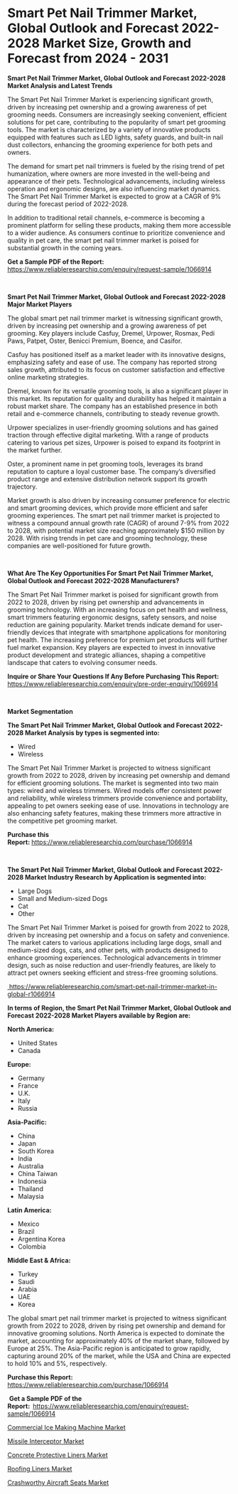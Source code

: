 <p><h1>Smart Pet Nail Trimmer Market, Global Outlook and Forecast 2022-2028 Market Size, Growth and Forecast from 2024 - 2031</h1></p><p><strong>Smart Pet Nail Trimmer Market, Global Outlook and Forecast 2022-2028 Market Analysis and Latest Trends</strong></p>
<p><p>The Smart Pet Nail Trimmer Market is experiencing significant growth, driven by increasing pet ownership and a growing awareness of pet grooming needs. Consumers are increasingly seeking convenient, efficient solutions for pet care, contributing to the popularity of smart pet grooming tools. The market is characterized by a variety of innovative products equipped with features such as LED lights, safety guards, and built-in nail dust collectors, enhancing the grooming experience for both pets and owners.</p><p>The demand for smart pet nail trimmers is fueled by the rising trend of pet humanization, where owners are more invested in the well-being and appearance of their pets. Technological advancements, including wireless operation and ergonomic designs, are also influencing market dynamics. The Smart Pet Nail Trimmer Market is expected to grow at a CAGR of 9% during the forecast period of 2022-2028. </p><p>In addition to traditional retail channels, e-commerce is becoming a prominent platform for selling these products, making them more accessible to a wider audience. As consumers continue to prioritize convenience and quality in pet care, the smart pet nail trimmer market is poised for substantial growth in the coming years.</p></p>
<p><strong>Get a Sample PDF of the Report:&nbsp;</strong> <a href="https://www.reliableresearchiq.com/enquiry/request-sample/1066914?utm_campaign=104&utm_medium=2&utm_source=Github&utm_content=ia&utm_term=04122024&utm_id=smart-pet-nail-trimmer-market-global-outlook-and-forecast-2022-2028">https://www.reliableresearchiq.com/enquiry/request-sample/1066914</a></p>
<p>&nbsp;</p>
<p><strong>Smart Pet Nail Trimmer Market, Global Outlook and Forecast 2022-2028 Major Market Players</strong></p>
<p><p>The global smart pet nail trimmer market is witnessing significant growth, driven by increasing pet ownership and a growing awareness of pet grooming. Key players include Casfuy, Dremel, Urpower, Rosmax, Pedi Paws, Patpet, Oster, Benicci Premium, Boence, and Casifor. </p><p>Casfuy has positioned itself as a market leader with its innovative designs, emphasizing safety and ease of use. The company has reported strong sales growth, attributed to its focus on customer satisfaction and effective online marketing strategies. </p><p>Dremel, known for its versatile grooming tools, is also a significant player in this market. Its reputation for quality and durability has helped it maintain a robust market share. The company has an established presence in both retail and e-commerce channels, contributing to steady revenue growth.</p><p>Urpower specializes in user-friendly grooming solutions and has gained traction through effective digital marketing. With a range of products catering to various pet sizes, Urpower is poised to expand its footprint in the market further.</p><p>Oster, a prominent name in pet grooming tools, leverages its brand reputation to capture a loyal customer base. The company’s diversified product range and extensive distribution network support its growth trajectory.</p><p>Market growth is also driven by increasing consumer preference for electric and smart grooming devices, which provide more efficient and safer grooming experiences. The smart pet nail trimmer market is projected to witness a compound annual growth rate (CAGR) of around 7-9% from 2022 to 2028, with potential market size reaching approximately $150 million by 2028. With rising trends in pet care and grooming technology, these companies are well-positioned for future growth.</p></p>
<p>&nbsp;</p>
<p><strong>What Are The Key Opportunities For Smart Pet Nail Trimmer Market, Global Outlook and Forecast 2022-2028 Manufacturers?</strong></p>
<p><p>The Smart Pet Nail Trimmer market is poised for significant growth from 2022 to 2028, driven by rising pet ownership and advancements in grooming technology. With an increasing focus on pet health and wellness, smart trimmers featuring ergonomic designs, safety sensors, and noise reduction are gaining popularity. Market trends indicate demand for user-friendly devices that integrate with smartphone applications for monitoring pet health. The increasing preference for premium pet products will further fuel market expansion. Key players are expected to invest in innovative product development and strategic alliances, shaping a competitive landscape that caters to evolving consumer needs.</p></p>
<p><strong>Inquire or Share Your Questions If Any Before Purchasing This Report:</strong> <a href="https://www.reliableresearchiq.com/enquiry/pre-order-enquiry/1066914?utm_campaign=104&utm_medium=2&utm_source=Github&utm_content=ia&utm_term=04122024&utm_id=smart-pet-nail-trimmer-market-global-outlook-and-forecast-2022-2028">https://www.reliableresearchiq.com/enquiry/pre-order-enquiry/1066914</a></p>
<p>&nbsp;</p>
<p><strong>Market Segmentation</strong></p>
<p><strong>The Smart Pet Nail Trimmer Market, Global Outlook and Forecast 2022-2028 Market Analysis by types is segmented into:</strong></p>
<p><ul><li>Wired</li><li>Wireless</li></ul></p>
<p><p>The Smart Pet Nail Trimmer Market is projected to witness significant growth from 2022 to 2028, driven by increasing pet ownership and demand for efficient grooming solutions. The market is segmented into two main types: wired and wireless trimmers. Wired models offer consistent power and reliability, while wireless trimmers provide convenience and portability, appealing to pet owners seeking ease of use. Innovations in technology are also enhancing safety features, making these trimmers more attractive in the competitive pet grooming market.</p></p>
<p><strong>Purchase this Report:&nbsp;</strong><a href="https://www.reliableresearchiq.com/purchase/1066914?utm_campaign=104&utm_medium=2&utm_source=Github&utm_content=ia&utm_term=04122024&utm_id=smart-pet-nail-trimmer-market-global-outlook-and-forecast-2022-2028">https://www.reliableresearchiq.com/purchase/1066914</a></p>
<p>&nbsp;</p>
<p><strong>The Smart Pet Nail Trimmer Market, Global Outlook and Forecast 2022-2028 Market Industry Research by Application is segmented into:</strong></p>
<p><ul><li>Large Dogs</li><li>Small and Medium-sized Dogs</li><li>Cat</li><li>Other</li></ul></p>
<p><p>The Smart Pet Nail Trimmer Market is poised for growth from 2022 to 2028, driven by increasing pet ownership and a focus on safety and convenience. The market caters to various applications including large dogs, small and medium-sized dogs, cats, and other pets, with products designed to enhance grooming experiences. Technological advancements in trimmer design, such as noise reduction and user-friendly features, are likely to attract pet owners seeking efficient and stress-free grooming solutions.</p></p>
<p><a href="https://www.reliableresearchiq.com/smart-pet-nail-trimmer-market-in-global-r1066914?utm_campaign=104&utm_medium=2&utm_source=Github&utm_content=ia&utm_term=04122024&utm_id=smart-pet-nail-trimmer-market-global-outlook-and-forecast-2022-2028">&nbsp;https://www.reliableresearchiq.com/smart-pet-nail-trimmer-market-in-global-r1066914</a></p>
<p><strong>In terms of Region, the Smart Pet Nail Trimmer Market, Global Outlook and Forecast 2022-2028 Market Players available by Region are:</strong></p>
<p>
    <p> <strong> North America: </strong>
        <ul>
            <li>United States</li>
            <li>Canada</li>
        </ul>
        </p> 
    <p> <strong> Europe: </strong>
        <ul>
            <li>Germany</li>
            <li>France</li>
            <li>U.K.</li>
            <li>Italy</li>
            <li>Russia</li>
        </ul>
        </p> 
    <p> <strong> Asia-Pacific: </strong>
        <ul>
            <li>China</li>
            <li>Japan</li>
            <li>South Korea</li>
            <li>India</li>
            <li>Australia</li>
            <li>China Taiwan</li>
            <li>Indonesia</li>
            <li>Thailand</li>
            <li>Malaysia</li>
        </ul>
        </p> 
    <p> <strong> Latin America: </strong>
        <ul>
            <li>Mexico</li>
            <li>Brazil</li>
            <li>Argentina Korea</li>
            <li>Colombia</li>
        </ul>
        </p> 
    <p> <strong> Middle East & Africa: </strong>
        <ul>
            <li>Turkey</li>
            <li>Saudi</li>
            <li>Arabia</li>
            <li>UAE</li>
            <li>Korea</li>
        </ul>
    </p>
    </p>
<p><p>The global smart pet nail trimmer market is projected to witness significant growth from 2022 to 2028, driven by rising pet ownership and demand for innovative grooming solutions. North America is expected to dominate the market, accounting for approximately 40% of the market share, followed by Europe at 25%. The Asia-Pacific region is anticipated to grow rapidly, capturing around 20% of the market, while the USA and China are expected to hold 10% and 5%, respectively.</p></p>
<p><strong>Purchase this Report: </strong><a href="https://www.reliableresearchiq.com/purchase/1066914?utm_campaign=104&utm_medium=2&utm_source=Github&utm_content=ia&utm_term=04122024&utm_id=smart-pet-nail-trimmer-market-global-outlook-and-forecast-2022-2028">https://www.reliableresearchiq.com/purchase/1066914</a></p>
<p>&nbsp;<strong>Get a Sample PDF of the Report:&nbsp;&nbsp;</strong><a href="https://www.reliableresearchiq.com/enquiry/request-sample/1066914?utm_campaign=104&utm_medium=2&utm_source=Github&utm_content=ia&utm_term=04122024&utm_id=smart-pet-nail-trimmer-market-global-outlook-and-forecast-2022-2028">https://www.reliableresearchiq.com/enquiry/request-sample/1066914</a></p>
<p><strong></strong></p>
<p><p><a href="https://www.linkedin.com/pulse/pioneering-growth-analyzing-global-commercial-ice-making-machine-kwo2e?utm_campaign=104&utm_medium=2&utm_source=Github&utm_content=ia&utm_term=04122024&utm_id=smart-pet-nail-trimmer-market-global-outlook-and-forecast-2022-2028">Commercial Ice Making Machine Market</a></p><p><a href="https://issuu.com/reportprime-2/docs/missile-interceptor-market-size-2030.pptx?utm_campaign=104&utm_medium=2&utm_source=Github&utm_content=ia&utm_term=04122024&utm_id=smart-pet-nail-trimmer-market-global-outlook-and-forecast-2022-2028">Missile Interceptor Market</a></p><p><a href="https://www.linkedin.com/pulse/concrete-protective-liners-market-dynamics-application-types-qzaye?utm_campaign=104&utm_medium=2&utm_source=Github&utm_content=ia&utm_term=04122024&utm_id=smart-pet-nail-trimmer-market-global-outlook-and-forecast-2022-2028">Concrete Protective Liners Market</a></p><p><a href="https://www.linkedin.com/pulse/roofing-liners-market-revolution-2024-2031-trends-shaping-attee?utm_campaign=104&utm_medium=2&utm_source=Github&utm_content=ia&utm_term=04122024&utm_id=smart-pet-nail-trimmer-market-global-outlook-and-forecast-2022-2028">Roofing Liners Market</a></p><p><a href="https://issuu.com/reportprime-2/docs/crashworthy-aircraft-seats-market-size-2030.pptx?utm_campaign=104&utm_medium=2&utm_source=Github&utm_content=ia&utm_term=04122024&utm_id=smart-pet-nail-trimmer-market-global-outlook-and-forecast-2022-2028">Crashworthy Aircraft Seats Market</a></p></p>